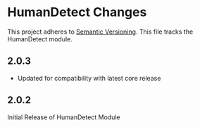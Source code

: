 # HumanDetect Changes

This project adheres to [Semantic Versioning](https://semver.org/).  This file tracks the HumanDetect module.

## 2.0.3

- Updated for compatibility with latest core release

## 2.0.2

Initial Release of HumanDetect Module

